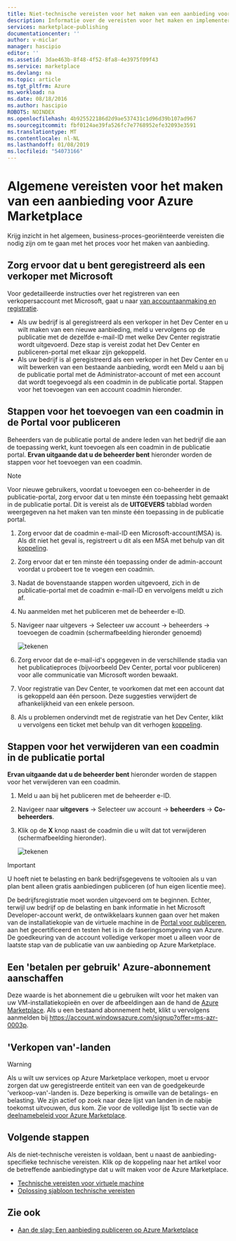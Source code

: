 ```yaml
---
title: Niet-technische vereisten voor het maken van een aanbieding voor Azure Marketplace | Microsoft Docs
description: Informatie over de vereisten voor het maken en implementeren van een aanbieding op Azure Marketplace voor anderen om aan te schaffen.
services: marketplace-publishing
documentationcenter: ''
author: v-miclar
manager: hascipio
editor: ''
ms.assetid: 3dae463b-8f48-4f52-8fa8-4e3975f09f43
ms.service: marketplace
ms.devlang: na
ms.topic: article
ms.tgt_pltfrm: Azure
ms.workload: na
ms.date: 08/18/2016
ms.author: hascipio
ROBOTS: NOINDEX
ms.openlocfilehash: 4b925522186d2d9ae537431c1d96d39b107ad967
ms.sourcegitcommit: fbf0124ae39fa526fc7e7768952efe32093e3591
ms.translationtype: MT
ms.contentlocale: nl-NL
ms.lasthandoff: 01/08/2019
ms.locfileid: "54073166"
---
```

# <a name="general-prerequisites-for-creating-an-offer-for-the-azure-marketplace"></a>Algemene vereisten voor het maken van een aanbieding voor Azure Marketplace
Krijg inzicht in het algemeen, business-proces-georiënteerde vereisten die nodig zijn om te gaan met het proces voor het maken van aanbieding.

## <a name="ensure-that-you-are-registered-as-a-seller-with-microsoft"></a>Zorg ervoor dat u bent geregistreerd als een verkoper met Microsoft
Voor gedetailleerde instructies over het registreren van een verkopersaccount met Microsoft, gaat u naar [van accountaanmaking en registratie](marketplace-publishing-accounts-creation-registration.md).

* Als uw bedrijf is al geregistreerd als een verkoper in het Dev Center en u wilt maken van een nieuwe aanbieding, meld u vervolgens op de publicatie met de dezelfde e-mail-ID met welke Dev Center registratie wordt uitgevoerd. Deze stap is vereist zodat het Dev Center en publiceren-portal met elkaar zijn gekoppeld.
* Als uw bedrijf is al geregistreerd als een verkoper in het Dev Center en u wilt bewerken van een bestaande aanbieding, wordt een Meld u aan bij de publicatie portal met de Administrator-account of met een account dat wordt toegevoegd als een coadmin in de publicatie portal. Stappen voor het toevoegen van een account coadmin hieronder.

## <a name="steps-to-add-a-coadmin-in-the-publishing-portal"></a>Stappen voor het toevoegen van een coadmin in de Portal voor publiceren
Beheerders van de publicatie portal de andere leden van het bedrijf die aan de toepassing werkt, kunt toevoegen als een coadmin in de publicatie portal. **Ervan uitgaande dat u de beheerder bent** hieronder worden de stappen voor het toevoegen van een coadmin.

> [!NOTE]
> Voor nieuwe gebruikers, voordat u toevoegen een co-beheerder in de publicatie-portal, zorg ervoor dat u ten minste één toepassing hebt gemaakt in de publicatie portal. Dit is vereist als de **UITGEVERS** tabblad worden weergegeven na het maken van ten minste één toepassing in de publicatie portal.
> 
> 

1. Zorg ervoor dat de coadmin e-mail-ID een Microsoft-account(MSA) is. Als dit niet het geval is, registreert u dit als een MSA met behulp van dit [koppeling](https://signup.live.com/signup?uaid=0089f09ccae94043a0f07c2aaf928831&lic=1).
2. Zorg ervoor dat er ten minste één toepassing onder de admin-account voordat u probeert toe te voegen een coadmin.
3. Nadat de bovenstaande stappen worden uitgevoerd, zich in de publicatie-portal met de coadmin e-mail-ID en vervolgens meldt u zich af.
4. Nu aanmelden met het publiceren met de beheerder e-ID.
5. Navigeer naar uitgevers -> Selecteer uw account -> beheerders -> toevoegen de coadmin (schermafbeelding hieronder genoemd)
   
    ![tekenen](media/marketplace-publishing-pre-requisites/imgAddAdmin_05.png)
6. Zorg ervoor dat de e-mail-id's opgegeven in de verschillende stadia van het publicatieproces (bijvoorbeeld Dev Center, portal voor publiceren) voor alle communicatie van Microsoft worden bewaakt.
7. Voor registratie van Dev Center, te voorkomen dat met een account dat is gekoppeld aan één persoon. Deze suggesties verwijdert de afhankelijkheid van een enkele persoon.
8. Als u problemen ondervindt met de registratie van het Dev Center, klikt u vervolgens een ticket met behulp van dit verhogen [koppeling](https://developer.microsoft.com/en-us/windows/support).

## <a name="steps-to-delete-a-coadmin-in-the-publishing-portal"></a>Stappen voor het verwijderen van een coadmin in de publicatie portal
**Ervan uitgaande dat u de beheerder bent** hieronder worden de stappen voor het verwijderen van een coadmin.

1. Meld u aan bij het publiceren met de beheerder e-ID.
2. Navigeer naar **uitgevers** -> Selecteer uw account -> **beheerders** -> **Co-beheerders**.
3. Klik op de **X** knop naast de coadmin die u wilt dat tot verwijderen (schermafbeelding hieronder).
   
    ![tekenen](media/marketplace-publishing-pre-requisites/imgDeleteAdmin_03.png)

> [!IMPORTANT]
> U hoeft niet te belasting en bank bedrijfsgegevens te voltooien als u van plan bent alleen gratis aanbiedingen publiceren (of hun eigen licentie mee).
> 
> De bedrijfsregistratie moet worden uitgevoerd om te beginnen. Echter, terwijl uw bedrijf op de belasting en bank informatie in het Microsoft Developer-account werkt, de ontwikkelaars kunnen gaan over het maken van de installatiekopie van de virtuele machine in de [Portal voor publiceren](https://publish.windowsazure.com), aan het gecertificeerd en testen het is in de faseringsomgeving van Azure. De goedkeuring van de account volledige verkoper moet u alleen voor de laatste stap van de publicatie van uw aanbieding op Azure Marketplace.
> 
> 

## <a name="acquire-an-azure-pay-as-you-go-subscription"></a>Een 'betalen per gebruik' Azure-abonnement aanschaffen
Deze waarde is het abonnement die u gebruiken wilt voor het maken van uw VM-installatiekopieën en over de afbeeldingen aan de hand de [Azure Marketplace](https://azure.microsoft.com/marketplace/). Als u een bestaand abonnement hebt, klikt u vervolgens aanmelden bij https://account.windowsazure.com/signup?offer=ms-azr-0003p.

## <a name="sell-from-countries"></a>'Verkopen van'-landen
> [!WARNING]
> Als u wilt uw services op Azure Marketplace verkopen, moet u ervoor zorgen dat uw geregistreerde entiteit van een van de goedgekeurde 'verkoop-van'-landen is. Deze beperking is omwille van de betalings- en belasting. We zijn actief op zoek naar deze lijst van landen in de nabije toekomst uitvouwen, dus kom. Zie voor de volledige lijst 1b sectie van de [deelnamebeleid voor Azure Marketplace](https://go.microsoft.com/fwlink/?LinkID=526833).
> 
> 

## <a name="next-steps"></a>Volgende stappen
Als de niet-technische vereisten is voldaan, bent u naast de aanbieding-specifieke technische vereisten. Klik op de koppeling naar het artikel voor de betreffende aanbiedingtype dat u wilt maken voor de Azure Marketplace.

* [Technische vereisten voor virtuele machine](marketplace-publishing-vm-image-creation-prerequisites.md)
* [Oplossing sjabloon technische vereisten](marketplace-publishing-solution-template-creation-prerequisites.md)

## <a name="see-also"></a>Zie ook
* [Aan de slag: Een aanbieding publiceren op Azure Marketplace](marketplace-publishing-getting-started.md)

